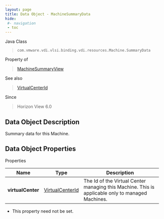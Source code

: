 ```yaml
---
layout: page
title: Data Object - MachineSummaryData
hide:
 #- navigation
 - toc
---
```






Java Class  
> `com.vmware.vdi.vlsi.binding.vdi.resources.Machine.SummaryData`

Property of  
> [MachineSummaryView](vdi.resources.Machine.MachineSummaryView.md#field_detail)

See also  
> [VirtualCenterId](vdi.entity.VirtualCenterId.md)

Since  
> Horizon View 6.0


## Data Object Description 

Summary data for this Machine. 

## Data Object Properties

Properties

Name |  Type |  Description   
---|---|---  
**virtualCenter**| [VirtualCenterId](vdi.entity.VirtualCenterId.md)|  The Id of the Virtual Center managing this Machine. This is applicable only to managed Machines.   


* This property need not be set.

  
  
  
  
  
  
